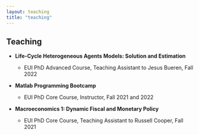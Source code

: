 ```yaml
---
layout: teaching
title: "teaching"
---
```


## Teaching

- **Life-Cycle Heterogeneous Agents Models: Solution and Estimation**
    - EUI PhD Advanced Course, Teaching Assistant to Jesus Bueren, Fall 2022 
   
- **Matlab Programming Bootcamp**
    - EUI PhD Core Course, Instructor, Fall 2021 and 2022 

- **Macroeconomics 1: Dynamic Fiscal and Monetary Policy**
    - EUI PhD Core Course, Teaching Assistant to Russell Cooper, Fall 2021  


